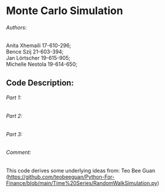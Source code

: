 # Monte Carlo Simulation

###### Authors:
Anita Xhemaili 17-610-296; <br/>
Bence Szij 21-603-394; <br/>
Jan Lörtscher 19-615-905; <br/>
Michelle Nestola 19-614-650; <br/>

## Code Description:

###### Part 1:

###### Part 2:

###### Part 3:














###### Comment:
This code derives some underlying ideas from: Teo Bee Guan <br/>
(https://github.com/teobeeguan/Python-For-Finance/blob/main/Time%20Series/RandomWalkSimulation.py) 
